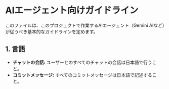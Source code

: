 # AIエージェント向けガイドライン

このファイルは、このプロジェクトで作業するAIエージェント（Gemini AIなど）が従うべき基本的なガイドラインを定めます。

## 1. 言語

*   **チャットの会話:** ユーザーとのすべてのチャットの会話は日本語で行うこと。
*   **コミットメッセージ:** すべてのコミットメッセージは日本語で記述すること。
